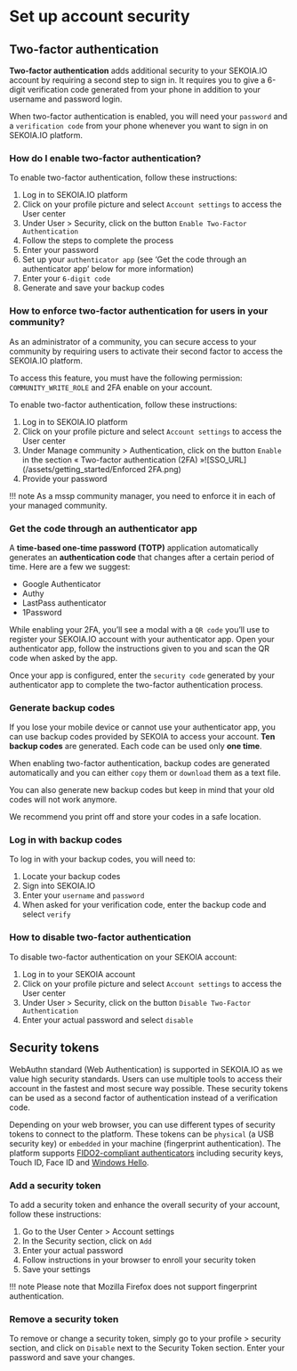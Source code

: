 # Set up account security
## Two-factor authentication

**Two-factor authentication** adds additional security to your SEKOIA.IO account by requiring a second step to sign in. It requires you to give a 6-digit verification code generated from your phone in addition to your username and password login.

When two-factor authentication is enabled, you will need your `password` and a `verification code` from your phone whenever you want to sign in on SEKOIA.IO platform.

### How do I enable two-factor authentication?

To enable two-factor authentication, follow these instructions:

1. Log in to SEKOIA.IO platform
2. Click on your profile picture and select `Account settings` to access the User center
3. Under User > Security, click on the button `Enable Two-Factor Authentication`
4. Follow the steps to complete the process
5. Enter your password
6. Set up your `authenticator app` (see ‘Get the code through an authenticator app’ below for more information)
7. Enter your `6-digit code`
8. Generate and save your backup codes

### How to enforce two-factor authentication for users in your community?
As an administrator of a community, you can secure access to your community by requiring users to activate their second factor to access the SEKOIA.IO platform. 

To access this feature, you must have the following permission: `COMMUNITY_WRITE_ROLE` and 2FA enable on your account.

To enable two-factor authentication, follow these instructions:

1. Log in to SEKOIA.IO platform
2. Click on your profile picture and select `Account settings` to access the User center
3. Under Manage community > Authentication, click on the button `Enable` in the section « Two-factor authentication (2FA) »![SSO_URL](/assets/getting_started/Enforced 2FA.png)
4. Provide your password 

!!! note 
    As a mssp community manager, you need to enforce it in each of your managed community. 

### Get the code through an authenticator app

A **time-based one-time password (TOTP)** application automatically generates an **authentication code** that changes after a certain period of time. Here are a few we suggest:

- Google Authenticator
- Authy
- LastPass authenticator
- 1Password

While enabling your 2FA, you’ll see a modal with a `QR code` you’ll use to register your SEKOIA.IO account with your authenticator app. Open your authenticator app, follow the instructions given to you and scan the QR code when asked by the app.

Once your app is configured, enter the `security code` generated by your authenticator app to complete the two-factor authentication process.

### Generate backup codes

If you lose your mobile device or cannot use your authenticator app, you can use backup codes provided by SEKOIA to access your account. **Ten backup codes** are generated. Each code can be used only **one time**.

When enabling two-factor authentication, backup codes are generated automatically and you can either `copy` them or `download` them as a text file.

You can also generate new backup codes but keep in mind that your old codes will not work anymore.

We recommend you print off and store your codes in a safe location.

### Log in with backup codes

To log in with your backup codes, you will need to:

1. Locate your backup codes
2. Sign into SEKOIA.IO
3. Enter your `username` and `password`
4. When asked for your verification code, enter the backup code and select `verify`

### How to disable two-factor authentication

To disable two-factor authentication on your SEKOIA account:

1. Log in to your SEKOIA account
2. Click on your profile picture and select `Account settings` to access the User center
3. Under User > Security, click on the button `Disable Two-Factor Authentication`
4. Enter your actual password and select `disable`

## Security tokens
WebAuthn standard (Web Authentication) is supported in SEKOIA.IO as we value high security standards. Users can use multiple tools to access their account in the fastest and most secure way possible. These security tokens can be used as a second factor of authentication instead of a verification code.

Depending on your web browser, you can use different types of security tokens to connect to the platform. These tokens can be `physical` (a USB security key) or `embedded` in your machine (fingerprint authentication). The platform supports [FIDO2-compliant authenticators](https://fidoalliance.org/certification/authenticator-certification-levels/) including security keys, Touch ID, Face ID and [Windows Hello](https://support.microsoft.com/en-us/windows/learn-about-windows-hello-and-set-it-up-dae28983-8242-bb2a-d3d1-87c9d265a5f0). 

### Add a security token

To add a security token and enhance the overall security of your account, follow these instructions:

1. Go to the User Center > Account settings
2. In the Security section, click on `Add`
3. Enter your actual password
4. Follow instructions in your browser to enroll your security token
5. Save your settings

!!! note
    Please note that Mozilla Firefox does not support fingerprint authentication.

### Remove a security token

To remove or change a security token, simply go to your profile > security section, and click on `Disable` next to the Security Token section. Enter your password and save your changes.
